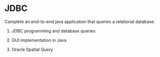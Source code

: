 JDBC
====

Complete an end-to-end java application that queries a relational database.

1. JDBC programming and database queries

2. GUI implementation in Java

3. Oracle Spatial Query
